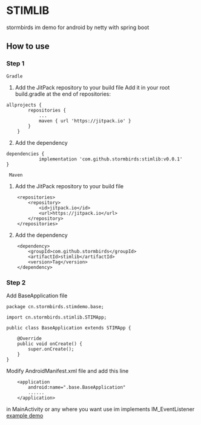 # STIMLIB
stormbirds im demo for android by netty with spring boot

## How to use
### Step 1
    Gradle
1. Add the JitPack repository to your build file
Add it in your root build.gradle at the end of repositories:
```
allprojects {
		repositories {
			...
			maven { url 'https://jitpack.io' }
		}
	}
```
2. Add the dependency
```
dependencies {
	        implementation 'com.github.stormbirds:stimlib:v0.0.1'
}
```
     Maven
1. Add the JitPack repository to your build file
```
	<repositories>
		<repository>
		    <id>jitpack.io</id>
		    <url>https://jitpack.io</url>
		</repository>
	</repositories>
```
2. Add the dependency
```
	<dependency>
	    <groupId>com.github.stormbirds</groupId>
	    <artifactId>stimlib</artifactId>
	    <version>Tag</version>
	</dependency>
```
### Step 2
Add BaseApplication file
```
package cn.stormbirds.stimdemo.base;

import cn.stormbirds.stimlib.STIMApp;

public class BaseApplication extends STIMApp {

    @Override
    public void onCreate() {
        super.onCreate();
    }
}
```
 Modify AndroidManifest.xml file and add this line
```
    <application
        android:name=".base.BaseApplication"
        ......
    </application>
```
in MainActivity or any where you want use im implements IM_EventListener
[example demo](https://github.com/stormbirds/STIMLIB/blob/master/app/src/main/java/cn/stormbirds/stimdemo/MainActivity.java)
